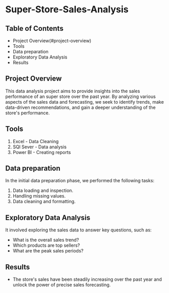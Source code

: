 # Super-Store-Sales-Analysis

## Table of Contents
- Project Overview(#project-overview)
- Tools
- Data preparation
- Exploratory Data Analysis
- Results
  
## Project Overview
This data analysis project aims to provide insights into the sales performance of an super store over the past year. By analyzing various aspects of the sales data and forecasting, we seek to identify trends, make data-driven recommendations, and gain a deeper understanding of the store's performance.

## Tools
 1. Excel - Data Cleaning
 2. SQl Sever - Data analysis
 3. Power BI - Creating reports

## Data preparation 
In the initial data preparation phase, we performed the following tasks:
 1. Data loading and inspection.
 2. Handling missing values.
 3. Data cleaning and formatting.

## Exploratory Data Analysis
It involved exploring the sales data to answer key questions, such as:
- What is the overall sales trend?
- Which products are top sellers?
- What are the peak sales periods?

## Results
- The store's sales have been steadily increasing over the past year and unlock the power of precise sales forecasting.
